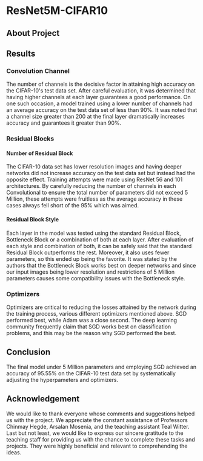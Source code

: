# ResNet5M-CIFAR10

## About Project



## Results

### Convolution Channel

The number of channels is the decisive factor in attaining high accuracy on the CIFAR-10's test data set. After careful evaluation, it was determined that having higher channels at each layer guarantees a good performance. On one such occasion, a model trained using a lower number of channels had an average accuracy on the test data set of less than 90%. It was noted that a channel size greater than 200 at the final layer dramatically increases accuracy and guarantees it greater than 90%.

### Residual Blocks

#### Number of Residual Block

The CIFAR-10 data set has lower resolution images and having deeper networks did not increase accuracy on the test data set but instead had the opposite effect. Training attempts were made using ResNet 56 and 101 architectures. By carefully reducing the number of channels in each Convolutional to ensure the total number of parameters did not exceed 5 Million, these attempts were fruitless as the average accuracy in these cases always fell short of the 95% which was aimed.

#### Residual Block Style

Each layer in the model was tested using the standard Residual Block, Bottleneck Block or a combination of both at each layer. After evaluation of each style and combination of both, it can be safely said that the standard Residual Block outperforms the rest. Moreover, it also uses fewer parameters, so this ended up being the favorite. It was stated by the authors that the Bottleneck Block works best on deeper networks and since our input images being lower resolution and restrictions of $5$ Million parameters causes some compatibility issues with the Bottleneck style.

### Optimizers
Optimizers are critical to reducing the losses attained by the network during the training process, various different optimizers mentioned above. SGD performed best, while Adam was a close second. The deep learning community frequently claim that SGD works best on classification problems, and this may be the reason why SGD performed the best.

## Conclusion

The final model under 5 Million parameters and employing SGD achieved an accuracy of 95.55% on the CIFAR-10 test data set by systematically adjusting the hyperpameters and optimizers.

## Acknowledgement

We would like to thank everyone whose comments and suggestions helped us with the project. We appreciate the constant assistance of Professors Chinmay Hegde, Arsalan Mosenia, and the teaching assistant Teal Witter. Last but not least, we would like to express our sincere gratitude to the teaching staff for providing us with the chance to complete these tasks and projects. They were highly beneficial and relevant to comprehending the ideas.


